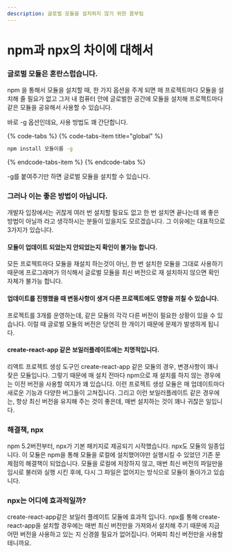 ```yaml
---
description: 글로벌 모듈을 설치하지 않기 위한 몸부림
---
```


# npm과 npx의 차이에 대해서

### 글로벌 모듈은 혼란스럽습니다.

npm 을 통해서 모듈을 설치할 때, 한 가지 옵션을 주게 되면 매 프로젝트마다 모듈을 설치해 줄 필요가 없고 그저  내 컴퓨터 안에 글로벌한 공간에 모듈을 설치해 프로젝트마다  같은 모듈을 공유해서 사용할 수 있습니다. 

바로 -g 옵션인데요, 사용 방법도 꽤 간단합니다.

{% code-tabs %}
{% code-tabs-item title="global" %}
```bash
npm install 모듈이름 -g
```
{% endcode-tabs-item %}
{% endcode-tabs %}

-g를 붙여주기만 하면 글로벌 모듈을 설치할 수 있습니다.

### 그러나 이는 좋은 방법이 아닙니다.

개발자 입장에서는 귀찮게 여러 번 설치할 필요도 없고 한 번 설치면 끝나는데 왜 좋은 방법이 아닐까 라고 생각하시는 분들이 있을지도 모르겠습니다. 그 이유에는 대표적으로 3가지가 있습니다.

#### 모듈이 업데이트 되었는지 안되었는지 확인이 불가능 합니다.

모든 프로젝트마다 모듈을 재설치 하는것이 아닌, 한 번 설치한 모듈을 그대로 사용하기 때문에 프로그래머가 의식해서 글로벌 모듈을 최신 버전으로 재 설치하지 않으면 확인 자체가 불가능 합니다.

#### 업데이트를 진행했을 때 변동사항이 생겨 다른 프로젝트에도 영향을 끼칠 수 있습니다.

프로젝트를 3개를 운영하는데, 같은 모듈의 각각 다른 버전이 필요한 상황이 있을 수 있습니다. 이럴 때 글로벌 모듈의 버전은 당연히 한 개이기 때문에 문제가 발생하게 됩니다.

#### create-react-app 같은 보일러플레이트에는 치명적입니다.

리액트 프로젝트 생성 도구인 create-react-app 같은 모듈의 경우, 변경사항이 꽤나 잦은 모듈입니다. 그렇기 때문에 매 설치 전마다 npm으로 재 설치를 하지 않는 경우에는 이전 버전을 사용할 여지가 꽤 있습니다. 이런 프로젝트 생성 모듈은 매 업데이트마다 새로운 기능과 다양한 버그들이 고쳐집니다. 그리고 이런 보일러플레이트 같은 경우에는, 항상 최신 버전을 유지해 주는 것이 좋은데, 매번 설치하는 것이 꽤나 귀찮은 일입니다.

### 해결책, npx

npm 5.2버전부터, npx가 기본 패키지로 제공되기 시작했습니다. npx도 모듈의 일종입니다. 이 모듈은 npm을 통해 모듈을 로컬에 설치했어야만 실행시킬 수 있었던 기존 문제점의 해결책이 되었습니다. 모듈을 로컬에 저장하지 않고, 매번 최신 버전의 파일만을 임시로 불러와 실행 시킨 후에, 다시 그 파일은 없어지는 방식으로 모듈이 돌아가고 있습니다.

### npx는 어디에 효과적일까? 

create-react-app같은 보일러 플레이트 모듈에 효과적 입니다. npx를 통해 create-react-app을 설치할 경우에는 매번 최신 버전만을 가져와서 설치해 주기 때문에 지금 어떤 버전을 사용하고 있는 지 신경쓸 필요가 없어집니다. 어짜피 최신 버전만을 사용할 테니까요.

